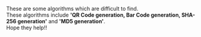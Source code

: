 These are some algorithms which are difficult to find.  
These algorithms include **'QR Code generation, Bar Code generation, SHA-256 generation'** and **'MD5 generation'**.  
Hope they help!!
